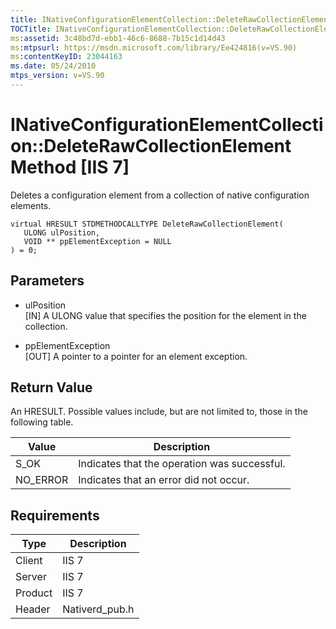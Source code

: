 ```yaml
---
title: INativeConfigurationElementCollection::DeleteRawCollectionElement Method [IIS 7]
TOCTitle: INativeConfigurationElementCollection::DeleteRawCollectionElement Method
ms:assetid: 3c48bd7d-ebb1-46c6-8688-7b15c1d14d43
ms:mtpsurl: https://msdn.microsoft.com/library/Ee424816(v=VS.90)
ms:contentKeyID: 23044163
ms.date: 05/24/2010
mtps_version: v=VS.90
---
```


# INativeConfigurationElementCollection::DeleteRawCollectionElement Method \[IIS 7\]

Deletes a configuration element from a collection of native configuration elements.

    virtual HRESULT STDMETHODCALLTYPE DeleteRawCollectionElement(
       ULONG ulPosition,
       VOID ** ppElementException = NULL
    ) = 0;

## Parameters

  - ulPosition  
    \[IN\] A ULONG value that specifies the position for the element in the collection.

  - ppElementException  
    \[OUT\] A pointer to a pointer for an element exception.

## Return Value

An HRESULT. Possible values include, but are not limited to, those in the following table.

| Value | Description |
| --- | --- |
| S_OK | Indicates that the operation was successful. |
| NO_ERROR | Indicates that an error did not occur. |

## Requirements

| Type | Description |
| --- | --- |
| Client | IIS 7 |
| Server | IIS 7 |
| Product | IIS 7 |
| Header | Nativerd_pub.h |


